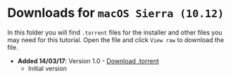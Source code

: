 # Downloads for `macOS Sierra (10.12)`

In this folder you will find `.torrent` files for the installer and other files you may need for this tutorial. Open the file and click `View raw` to download the file.

- **Added 14/03/17**: Version 1.0 - [Download .torrent](https://github.com/IncognitoJam/AMD-OSX-Tutorials/blob/master/Sierra_10.12/DOWNLOADS/IncognitoSierraAMD.dmg.zip.torrent)
    - Initial version
